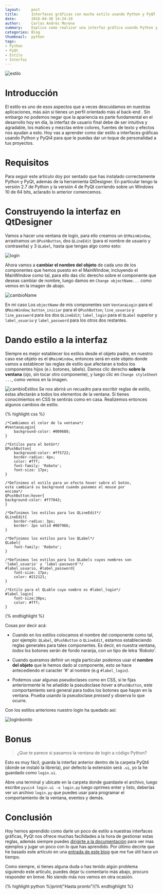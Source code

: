 ```yaml
---
layout:     post
title:      Interfaces gráficas con mucho estilo usando Python y PyQT
date:       2016-04-30 14:24:10
author:     Carlos Andrés Moreno
summary:   	Explico como realizar una interfaz gráfica usando Python y la libería PyQt.
categories: Blog
thumbnail:  python
tags:
- Python
- PyQt
- Estilo
- Interfaz
---
```

![estilo](http://i.imgur.com/uascq4u.jpg)

# Introducción

El estilo es uno de esos aspectos que a veces descuidamos en nuestras aplicaciones, más aún si tienes un perfil orientado más al back-end . Sin embargo no podemos negar que la apariencia es parte fundamental en el desarrollo hoy en día, la interfaz de usuario final debe de ser intuitiva y agradable, los matices y mezclas entre colores, fuentes de texto y efectos nos ayudan a esto. Hoy vas a aprender como dar estilo a interfaces gráficas usando Python y PyQt4 para que le puedas dar un toque de personalidad a tus proyectos.

# Requisitos

Para seguir este artículo doy por sentado que has instalado correctamente Python y PyQt, además de la herramienta QtDesigner. En particular tengo la versión 2.7 de Python y la versión 4 de PyQt corriendo sobre un Windows 10 de 64 bits, aclarado lo anterior comencemos.

# Construyendo la interfaz en QtDesigner
Vamos a hacer una ventana de login, para ello creamos un `QtMainWindow`, arrastramos un `QPushButton`, dos `QLineEdit` (para el nombre de usuario y contraseña) y 3 `QLabel`, hasta que tengas algo como esto:

![login](http://i.imgur.com/rLx1Qlf.png)

Ahora vamos a **cambiar el nombre del objeto** de cada uno de los componentes que hemos puesto en el MainWindow, incluyendo el MainWindow como tal, para ello das clic derecho sobre el componente que deseas cambiar de nombre, luego damos en `Change objectName...` como vemos en la imagen de abajo.

![cambioName](http://i.imgur.com/yIX0bzC.png)

En mi caso Los `objectName` de mis componentes son `VentanaLogin` para el `QMainWindow`; `button_iniciar` para el `QPushButton`; `line_usuario` y `line_password` para los dos `QLineEdit`; `label_login` para el `QLabel` superior y `label_usuario` y `label_password` para los otros dos restantes.

# Dando estilo a la interfaz
Siempre es mejor establecer los estilos desde el objeto padre, en nuestro caso ese objeto es el `QMainWindow`, entonces será en este objeto donde vamos a establecer las reglas de estilo que afectaran a todos los componentes hijos (e.i. botones, labels). Damos clic derecho **sobre la ventana** (ojo, sin tocar otro componente), y luego clic en `Change styleSheet ...`, como vemos en la imagen.

![cambioEstilos](http://i.imgur.com/wGdrjsx.png)
Se nos abrirá un recuadro para escribir reglas de estilo, estas afectarán a todos los elementos de la ventana. Si tienes conocimientos en CSS te sentirás como en casa. Realizemos entonces algunos cambios de estilo.

{% highlight css %}

	/*Cambiamos el color de la ventana*/
	#VentanaLogin{
		background-color: #009688;
	}

	/*Estilos para el botón*/
	QPushButton{
		background-color: #ff5722;
		border-radius: 4px;
		color: #fff;
		font-family: 'Roboto';
		font-size: 17px;
	}
	
	/*Definimos el estilo para un efecto hover sobre el botón,
	este cambiará su background cuando pasemos el mouse por
	encima*/
	QPushButton:hover{
	background-color: #ff7043;
	}

	/*Definimos los estilos para los QLineEdit*/
	QLineEdit{
		border-radius: 3px;
		border: 2px solid #00796b;
	}

	/*Definimos los estilos para los QLabel*/
	QLabel{
		font-family: 'Roboto';
	}

	/*Definimos los estilos para los QLabels cuyos nombres son
	'label_usuario' y 'label-password'*/
	#label_usuario, #label_password{
		font-size: 17px;
		color: #212121;
	}
	
	/*Estilo para el QLable cuyo nombre es #label_login*/
	#label_login{
		font-size:30px;
		color: #fff;
	}
{% endhighlight %}

Cosas por decir acá:

* Cuando en los estilos colocamos el nombre del componente como tal, por ejemplo: `QLabel`, `QPushButton` o `QLineEdit`, estamos estableciendo reglas generales para tales componentes. Es decir, en nuestra ventana, *todos* los botones serán de fondo naranja, con un tipo de letra _'Roboto'_.

* Cuando queramos definir un regla particular podemos usar el **nombre del objeto** que le hemos dado al componente, esto se hace antecediendo el caracter '#' al nombre (e.g `#label_login`).

* Podemos usar algunas pseudoclases como en CSS, si te fijas anteriormente le he añadido la pseudoclase _hover_ a `QPushButton`, este comportamiento será general para todos los botones que hayan en la ventana. Prueba usando la pseudoclase _pressed_ y observa lo que ocurre.

Con los estilos anteriores nuestro login ha quedado así:

![loginbonito](http://i.imgur.com/l5X8GIZ.png)

# Bonus

> ¿Que te parece si pasamos la ventana de login a código Python?

Esto es muy fácil, guarda la interfaz anterior dentro de la carpeta PyQt4 (donde se instaló la librería), por defecto la extensión será `.ui`, yo la he guardado como `login.ui`.

Abre una terminal y ubicate en la carpeta donde guardaste el archivo, luego escribe `pyuic4 login.ui -o login.py` luego oprimes enter y listo, deberías ver un archivo `login.py` que puedes usar para programar el comportamiento de la ventana, eventos y demás.

# Conclusión

Hoy hemos aprendido como darle un poco de estilo a nuestras interfaces gráficas, PyQt nos ofrece muchas facilidades a la hora de gestionar estas reglas, además siempre puedes [dirigirte a la documentación](http://doc.qt.io/qt-4.8/stylesheet-examples.html) para ver mas ejemplos y jugar un poco con lo que has aprendido. Por último decirte que he basado este artículo en una [entrada de este blog](http://thesmithfam.org/blog/2009/09/10/qt-stylesheets-tutorial/#) que me fue útil hace un tiempo.

Como siempre, si tienes alguna duda o has tenido algún problema siguiendo este artículo, puedes dejar tu comentario más abajo, procuro responder en breve. No siendo más nos vemos en otra ocasión.


{% highlight python %}print("Hasta pronto"){% endhighlight %}